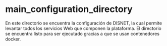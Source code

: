 # main_configuration_directory
En este directorio se encuentra la configuración de DISNET, la cual permite levantar todos los servicios Web que componen la plataforma.   El directorio se encuentra listo para ser ejecutado gracias a que se usan contenedores docker.
